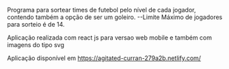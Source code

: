 Programa para sortear times de futebol pelo nível de cada jogador, contendo também a opção de ser um goleiro.
--Limite Máximo de jogadores para sorteio é de 14.

Aplicação realizada com react js para versao web mobile e também com imagens do tipo svg

Aplicação disponível em https://agitated-curran-279a2b.netlify.com/
